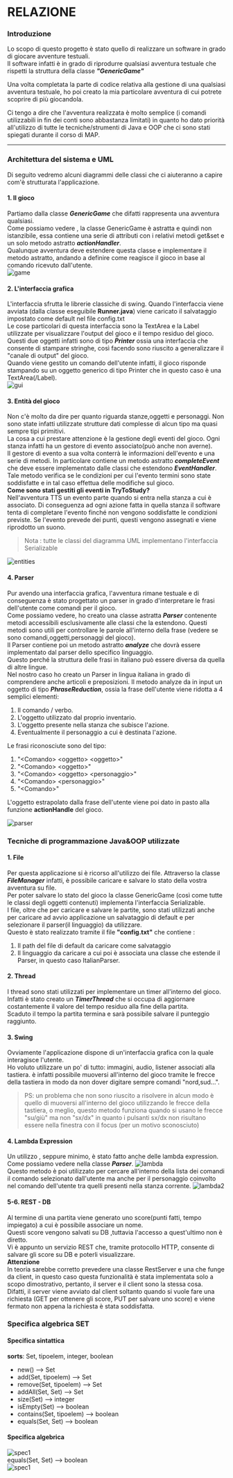 # RELAZIONE
### Introduzione
Lo scopo di questo progetto è stato quello di realizzare un software in grado di giocare avventure testuali. <br>
Il software infatti è in grado di riprodurre qualsiasi avventura testuale che rispetti la struttura della classe ***"GenericGame"*** <br>

Una volta completata la parte di codice relativa alla gestione di una qualsiasi avventura testuale, ho poi creato la mia particolare avventura
di cui potrete scoprire di più giocandola.

Ci tengo a dire che l'avventura realizzata è molto semplice (i comandi utilizzabili in fin dei conti sono abbastanza limitati) in quanto ho dato priorità
all'utilizzo di tutte le tecniche/strumenti di Java e OOP che ci sono stati spiegati durante il corso di MAP.
<hr>

### Architettura del sistema e UML
Di seguito vedremo alcuni diagrammi delle classi che ci aiuteranno a capire com'è strutturata l'applicazione.
#### 1. Il gioco
Partiamo dalla classe ***GenericGame*** che difatti rappresenta una avventura qualsiasi.
<br>
Come possiamo vedere , la classe GenericGame è astratta e quindi non istanzibile, essa contiene una serie di attributi con i relativi metodi get&set e un solo metodo astratto ***actionHandler***. <br>
Qualunque avventura deve estendere questa classe e implementare il metodo astratto, andando a definire come reagisce il gioco in base al comando ricevuto dall'utente. <br>
![game](./images/UML/games.jpg)
#### 2. L'interfaccia grafica
L'interfaccia sfrutta le librerie classiche di swing.
Quando l'interfaccia viene avviata (dalla classe eseguibile **Runner.java**) viene caricato il salvataggio impostato come default nel file config.txt<br>
Le cose particolari di questa interfaccia sono la TextArea e la Label utilizzate per visualizzare l'output del gioco e il tempo residuo del gioco. <br>
Questi due oggetti infatti sono di tipo ***Printer*** ossia una interfaccia che consente di stampare stringhe, così facendo sono riuscito a generalizzare il "canale di output" del gioco.<br>
Quando viene gestito un comando dell'utente infatti, il gioco risponde stampando su un oggetto generico di tipo Printer che in questo caso è una TextArea(/Label). <br>
![gui](./images/UML/gui.jpg)
#### 3. Entità del gioco
Non c'è molto da dire per quanto riguarda stanze,oggetti e personaggi.
Non sono state infatti utilizzate strutture dati complesse di alcun tipo ma quasi sempre tipi primitivi.
<br> La cosa a cui prestare attenzione è la gestione degli eventi del gioco.
Ogni stanza infatti ha un gestore di evento associato(può anche non averne). <br>
Il gestore di evento a sua volta conterrà le informazioni dell'evento e una serie di metodi.
In particolare contiene un metodo astratto ***completeEvent*** che deve essere implementato dalle classi che estendono ***EventHandler***. <br>
Tale metodo verifica se le condizioni per cui l'evento termini sono state soddisfatte e in tal caso effettua delle modifiche sul gioco. <br>
**Come sono stati gestiti gli eventi in TryToStudy?**<br>
Nell'avventura TTS un evento parte quando si entra nella stanza a cui è associato.
Di conseguenza ad ogni azione fatta in quella stanza il software tenta di completare l'evento finché non vengono soddisfatte le condizioni previste.
Se l'evento prevede dei punti, questi vengono assegnati e viene riprodotto un suono.
<br>

> Nota : tutte le classi del diagramma UML implementano l'interfaccia Serializable

![entities](./images/UML/entities.jpg)
#### 4. Parser
Pur avendo una interfaccia grafica, l'avventura rimane testuale e di conseguenza è stato progettato un parser in grado d'interpretare le frasi dell'utente come comandi per il gioco. <br>
Come possiamo vedere, ho creato una classe astratta ***Parser*** contenente metodi accessibili esclusivamente alle classi che la estendono.
Questi metodi sono utili per controllare le parole all'interno della frase (vedere se sono comandi,oggetti,personaggi del gioco). <br>
Il Parser contiene poi un metodo astratto ***analyze*** che dovrà essere implementato dal parser dello specifico linguaggio.<br>
Questo perché la struttura delle frasi in italiano può essere diversa da quella di altre lingue.<br>
Nel nostro caso ho creato un Parser in lingua italiana in grado di comprendere anche articoli e preposizioni.
Il metodo analyze da in input un oggetto di tipo ***PhraseReduction***, ossia la frase dell'utente viene ridotta a 4 semplici elementi:
 1. Il comando / verbo.
 2. L'oggetto utilizzato dal proprio inventario.
 3. L'oggetto presente nella stanza che subisce l'azione.
 4. Eventualmente il personaggio a cui è destinata l'azione.
 
Le frasi riconosciute sono del tipo:
1. "\<Comando\> \<oggetto\> \<oggetto\>"
2. "\<Comando\> \<oggetto\>"
3. "\<Comando\> \<oggetto\> \<personaggio\>"
4. "\<Comando\> \<personaggio\>"
5. "\<Comando\>"

L'oggetto estrapolato dalla frase dell'utente viene poi dato in pasto alla funzione
**actionHandle** del gioco.
<br>

![parser](./images/UML/parser.jpg)

### Tecniche di programmazione Java&OOP utilizzate
#### 1. File
Per questa applicazione si è ricorso all'utilizzo dei file.
Attraverso la classe ***FileManager*** infatti, è possibile caricare e salvare lo stato della vostra avventura su file. <br>
Per poter salvare lo stato del gioco la classe GenericGame (così come tutte le classi degli oggetti contenuti) implementa l'interfaccia Serializable. <br>
I file, oltre che per caricare e salvare le partite, sono stati utilizzati anche per caricare ad avvio applicazione un salvataggio di default e per selezionare il parser(il linguaggio) da utilizzare.
<br>Questo è stato realizzato tramite il file **"config.txt"** che contiene :
1. Il path del file di default da caricare come salvataggio
2. Il linguaggio da caricare a cui poi è associata una classe che estende il Parser, in questo caso ItalianParser.

#### 2. Thread
I thread sono stati utilizzati per implementare un timer all'interno del gioco. <br>
Infatti è stato creato un ***TimerThread*** che si occupa di aggiornare costantemente il valore del tempo residuo alla fine della partita. <br>
Scaduto il tempo la partita termina e sarà possibile salvare il punteggio raggiunto.

#### 3. Swing
Ovviamente l'applicazione dispone di un'interfaccia grafica con la quale interagisce l'utente. <br>
Ho voluto utilizzare un po' di tutto: immagini, audio, listener associati alla tastiera.
è infatti possibile muoversi all'interno del gioco tramite le frecce della tastiera in modo da non dover digitare sempre comandi "nord,sud...".
> PS: un problema che non sono riuscito a risolvere in alcun modo è quello di muoversi all'interno del gioco utilizzando le frecce della tastiera, o meglio, questo metodo funziona quando si usano le frecce "su/giù" ma non "sx/dx" in quanto i pulsanti sx/dx non risultano essere nella finestra con il focus (per un motivo sconosciuto)

#### 4. Lambda Expression
Un utilizzo , seppure minimo, è stato fatto anche delle lambda expression.
<br> Come possiamo vedere nella classe ***Parser***.
![lambda](./images/lambda.png)
<br> Questo metodo è poi utilizzato per cercare all'interno della lista dei comandi il comando selezionato dall'utente ma anche per il personaggio coinvolto nel comando dell'utente tra quelli presenti nella stanza corrente.
![lambda2](./images/lambda2.png)

#### 5-6. REST - DB
Al termine di una partita viene generato uno score(punti fatti, tempo impiegato) a cui è possibile associare un nome.<br>
Questi score vengono salvati su DB ,tuttavia l'accesso a quest'ultimo non è diretto.<br>
Vi è appunto un servizio REST che, tramite protocollo HTTP, consente di salvare gli score su DB e poterli visualizzare.
<br>**Attenzione** <br>
In teoria sarebbe corretto prevedere una classe RestServer e una che funge da client, in questo caso questa funzionalità è stata implementata
solo a scopo dimostrativo, pertanto, il server e il client sono la stessa cosa. <br>
Difatti, il server viene avviato dal client soltanto quando si vuole fare una richiesta (GET per ottenere gli score, PUT per salvare uno score) e viene fermato non appena
la richiesta è stata soddisfatta.  

### Specifica algebrica SET
#### Specifica sintattica
**sorts**: Set, tipoelem, integer, boolean <br>
 - new() --> Set
 - add(Set, tipoelem) --> Set
 - remove(Set, tipoelem) --> Set 
 - addAll(Set, Set) --> Set
 - size(Set) --> integer 
 - isEmpty(Set) --> boolean 
 - contains(Set, tipoelem) --> boolean
 - equals(Set, Set) --> boolean <br>
 #### Specifica algebrica
 ![spec1](./images/specAlgebrica1.png)
 <br>
 equals(Set, Set) --> boolean
 <br>
 ![spec1](./images/specAlgebrica2.png)
